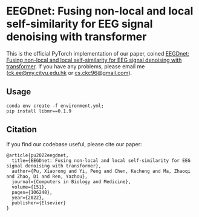# EEGDnet: Fusing non-local and local self-similarity for EEG signal denoising with transformer

[//]: # (**[Warning] The method suffers from the overfitting issue. We will re-evaluate our NAC-UE on the OpenOOD v1.5 and update the code and arxiv ASAP.**)

This is the official PyTorch implementation of our paper, coined [EEGDnet: Fusing non-local and local self-similarity for EEG signal denoising with transformer](https://www.sciencedirect.com/science/article/pii/S0010482522009568). If you have any problems, please email me (ck.ee@my.cityu.edu.hk or cs.ckc96@gmail.com).

## Usage
```
conda env create -f environment.yml;
pip install libmr==0.1.9
```
## Citation
If you find our codebase useful, please cite our paper:
```
@article{pu2022eegdnet,
  title={EEGDnet: Fusing non-local and local self-similarity for EEG signal denoising with transformer},
  author={Pu, Xiaorong and Yi, Peng and Chen, Kecheng and Ma, Zhaoqi and Zhao, Di and Ren, Yazhou},
  journal={Computers in Biology and Medicine},
  volume={151},
  pages={106248},
  year={2022},
  publisher={Elsevier}
}
```

